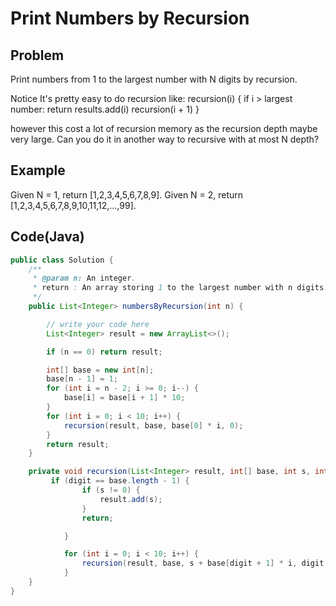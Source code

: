 Print Numbers by Recursion
===

## Problem

Print numbers from 1 to the largest number with N digits by recursion.

 Notice
It's pretty easy to do recursion like:
recursion(i) {
    if i > largest number:
        return
    results.add(i)
    recursion(i + 1)
}

however this cost a lot of recursion memory as the recursion depth maybe very large. Can you do it in another way to recursive with at most N depth?



## Example

Given N = 1, return [1,2,3,4,5,6,7,8,9].
Given N = 2, return [1,2,3,4,5,6,7,8,9,10,11,12,...,99].

Code(Java)
----------

```java
public class Solution {
    /**
     * @param n: An integer.
     * return : An array storing 1 to the largest number with n digits.
     */
    public List<Integer> numbersByRecursion(int n) {

        // write your code here
        List<Integer> result = new ArrayList<>();

        if (n == 0) return result;

        int[] base = new int[n];
        base[n - 1] = 1;
        for (int i = n - 2; i >= 0; i--) {
            base[i] = base[i + 1] * 10;
        }
        for (int i = 0; i < 10; i++) {
            recursion(result, base, base[0] * i, 0);
        }
        return result;
    }

    private void recursion(List<Integer> result, int[] base, int s, int digit) {
         if (digit == base.length - 1) {
                if (s != 0) {
                    result.add(s);
                }
                return;

            }

            for (int i = 0; i < 10; i++) {
                recursion(result, base, s + base[digit + 1] * i, digit + 1);
            }
    }
}
```